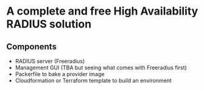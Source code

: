 # A complete and free High Availability RADIUS solution

## Components

- RADIUS server (Freeradius)
- Management GUI (TBA but seeing what comes with Freeradius first)
- Packerfile to bake a provider image
- Cloudformation or Terraform template to build an environment

